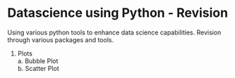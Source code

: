 # Datascience using Python - Revision

Using various python tools to enhance data science capabilities. Revision through various packages and tools.
1. Plots <br />
a. Bubble Plot<br />
b. Scatter Plot<br />
